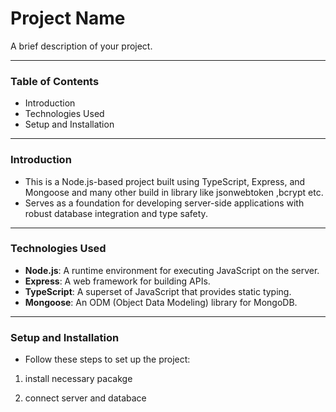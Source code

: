 # Project Name

A brief description of your project.

---

### Table of Contents

- Introduction
- Technologies Used
- Setup and Installation

---

### Introduction

- This is a Node.js-based project built using TypeScript, Express, and Mongoose and many other build in library like jsonwebtoken ,bcrypt etc.
- Serves as a foundation for developing server-side applications with robust database integration and type safety.

---

### Technologies Used

- **Node.js**: A runtime environment for executing JavaScript on the server.
- **Express**: A web framework for building APIs.
- **TypeScript**: A superset of JavaScript that provides static typing.
- **Mongoose**: An ODM (Object Data Modeling) library for MongoDB.

---

### Setup and Installation

- Follow these steps to set up the project:

1. install necessary pacakge

2. connect server and databace
